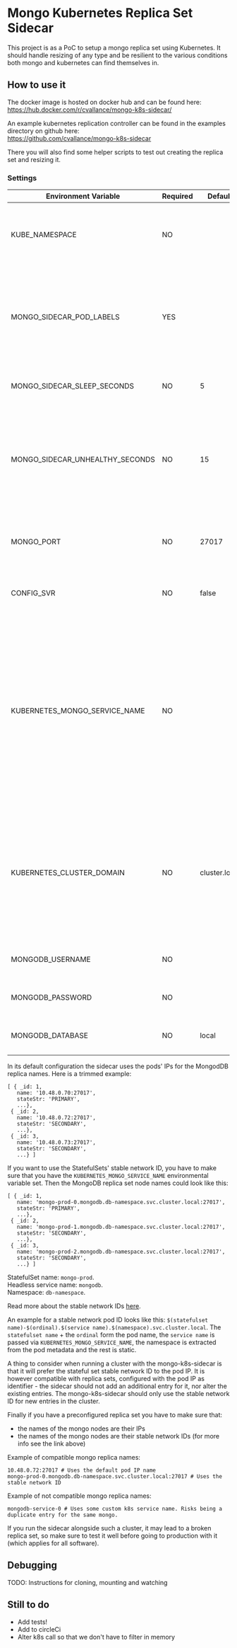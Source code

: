 # Mongo Kubernetes Replica Set Sidecar

This project is as a PoC to setup a mongo replica set using Kubernetes. It should handle resizing of any type and be 
resilient to the various conditions both mongo and kubernetes can find themselves in.

## How to use it

The docker image is hosted on docker hub and can be found here:  
https://hub.docker.com/r/cvallance/mongo-k8s-sidecar/

An example kubernetes replication controller can be found in the examples directory on github here:  
https://github.com/cvallance/mongo-k8s-sidecar

There you will also find some helper scripts to test out creating the replica set and resizing it.

### Settings

| Environment Variable | Required | Default | Description |  
| --- | --- | --- | --- |  
| KUBE_NAMESPACE | NO |  | The namespace to look up pods in. Not setting it will search for pods in all namespaces. |
| MONGO_SIDECAR_POD_LABELS | YES |  | This should be a be a comma separated list of key values the same as the podTemplate labels. See above for example. |
| MONGO_SIDECAR_SLEEP_SECONDS | NO | 5 | This is how long to sleep between work cycles. |
| MONGO_SIDECAR_UNHEALTHY_SECONDS | NO | 15 | This is how many seconds a replica set member has to get healthy before automatically being removed from the replica set. |
| MONGO_PORT | NO | 27017 | Configures the mongo port, allows the usage of non-standard ports. |
| CONFIG_SVR | NO | false | Configures the [configsvr](https://docs.mongodb.com/manual/reference/replica-configuration/#rsconf.configsvr) variable when initializing the replicaset. |
| KUBERNETES_MONGO_SERVICE_NAME | NO |  | This should point to the MongoDB Kubernetes (headless) service that identifies all the pods. It is used for setting up the DNS configuration for the mongo pods, instead of the default pod IPs. Works only with the StatefulSets' stable network ID. |
| KUBERNETES_CLUSTER_DOMAIN | NO | cluster.local | This allows the specification of a custom cluster domain name. Used for the creation of a stable network ID of the k8s Mongo   pods. An example could be: "kube.local". |
| MONGODB_USERNAME | NO | | Configures the mongo username for authentication |
| MONGODB_PASSWORD | NO | | Configures the mongo password for authentication |
| MONGODB_DATABASE | NO | local | Configures the mongo authentication database |

In its default configuration the sidecar uses the pods' IPs for the MongodDB replica names. Here is a trimmed example:
```
[ { _id: 1,
   name: '10.48.0.70:27017',
   stateStr: 'PRIMARY',
   ...},
 { _id: 2,
   name: '10.48.0.72:27017',
   stateStr: 'SECONDARY',
   ...},
 { _id: 3,
   name: '10.48.0.73:27017',
   stateStr: 'SECONDARY',
   ...} ]
```

If you want to use the StatefulSets' stable network ID, you have to make sure that you have the `KUBERNETES_MONGO_SERVICE_NAME`
environmental variable set. Then the MongoDB replica set node names could look like this:
```
[ { _id: 1,
   name: 'mongo-prod-0.mongodb.db-namespace.svc.cluster.local:27017',
   stateStr: 'PRIMARY',
   ...},
 { _id: 2,
   name: 'mongo-prod-1.mongodb.db-namespace.svc.cluster.local:27017',
   stateStr: 'SECONDARY',
   ...},
 { _id: 3,
   name: 'mongo-prod-2.mongodb.db-namespace.svc.cluster.local:27017',
   stateStr: 'SECONDARY',
   ...} ]
```
StatefulSet name: `mongo-prod`.  
Headless service name: `mongodb`.  
Namespace: `db-namespace`.

Read more about the stable network IDs
<a href="https://kubernetes.io/docs/concepts/abstractions/controllers/statefulsets/#stable-network-id">here</a>.

An example for a stable network pod ID looks like this:
`$(statefulset name)-$(ordinal).$(service name).$(namespace).svc.cluster.local`.
The `statefulset name` + the `ordinal` form the pod name, the `service name` is passed via `KUBERNETES_MONGO_SERVICE_NAME`,
the namespace is extracted from the pod metadata and the rest is static.

A thing to consider when running a cluster with the mongo-k8s-sidecar is that it will prefer the stateful set stable
network ID to the pod IP. It is however compatible with replica sets, configured with the pod IP as identifier - the sidecar
should not add an additional entry for it, nor alter the existing entries. The mongo-k8s-sidecar should only use the stable
network ID for new entries in the cluster.

Finally if you have a preconfigured replica set you have to make sure that:
- the names of the mongo nodes are their IPs
- the names of the mongo nodes are their stable network IDs (for more info see the link above)

Example of compatible mongo replica names:
```
10.48.0.72:27017 # Uses the default pod IP name
mongo-prod-0.mongodb.db-namespace.svc.cluster.local:27017 # Uses the stable network ID
```

Example of not compatible mongo replica names:
```
mongodb-service-0 # Uses some custom k8s service name. Risks being a duplicate entry for the same mongo.
```

If you run the sidecar alongside such a cluster, it may lead to a broken replica set, so make sure to test it well before
going to production with it (which applies for all software).

## Debugging

TODO: Instructions for cloning, mounting and watching

## Still to do

- Add tests!
- Add to circleCi
- Alter k8s call so that we don't have to filter in memory
